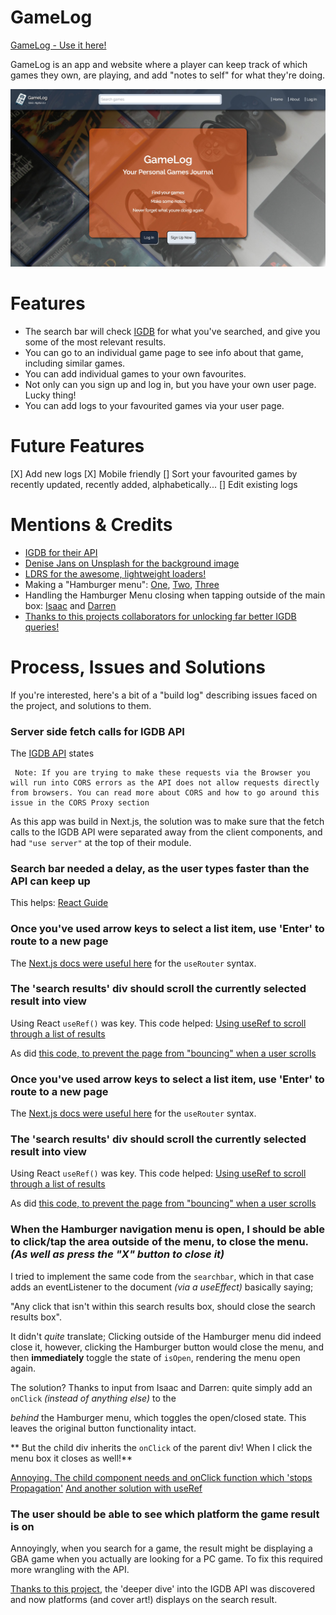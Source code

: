 # GameLog

[GameLog - Use it here!](https://gamelog-diary.vercel.app/)

GameLog is an app and website where a player can keep track of which games they own, are playing, and add "notes to self" for what they're doing.

![Screenshot of home page](./public/GameLog-home-page.jpg)

# Features

- The search bar will check [IGDB](https://www.igdb.com/) for what you've searched, and give you some of the most relevant results.
- You can go to an individual game page to see info about that game, including similar games.
- You can add individual games to your own favourites.
- Not only can you sign up and log in, but you have your own user page. Lucky thing!
- You can add logs to your favourited games via your user page.

# Future Features

[X] Add new logs
[X] Mobile friendly
[] Sort your favourited games by recently updated, recently added, alphabetically...
[] Edit existing logs

# Mentions & Credits

- [IGDB for their API](https://www.igdb.com/)
- [Denise Jans on Unsplash for the background image](https://unsplash.com/photos/black-sony-dslr-camera-on-white-surface-uIemlFWQSC4?utm_content=creditShareLink&utm_medium=referral&utm_source=unsplash)
- [LDRS for the awesome, lightweight loaders!](https://uiball.com/ldrs/)
- Making a "Hamburger menu": [One](https://medium.com/@a.pirus/how-to-create-a-responsive-navigation-bar-in-next-js-13-e5540789a017), [Two](https://stackoverflow.com/questions/73619917/how-to-implement-responsive-mobile-nav-menu-with-next-js), [Three](https://jacobhocker.medium.com/creating-an-animated-hamburger-menu-in-nextjs-tailwind-css-9e332d428811)
- Handling the Hamburger Menu closing when tapping outside of the main box: [Isaac](https://github.com/isaacgomu) and [Darren](https://github.com/djsisson)
- [Thanks to this projects collaborators for unlocking far better IGDB queries!](https://github.com/akuyra1/week12-assignment/tree/main)

# Process, Issues and Solutions

If you're interested, here's a bit of a "build log" describing issues faced on the project, and solutions to them.

### Server side fetch calls for IGDB API

The [IGDB API](https://api-docs.igdb.com/?javascript#requests) states

```
 Note: If you are trying to make these requests via the Browser you will run into CORS errors as the API does not allow requests directly from browsers. You can read more about CORS and how to go around this issue in the CORS Proxy section
```

As this app was build in Next.js, the solution was to make sure that the fetch calls to the IGDB API were separated away from the client components, and had `"use server"` at the top of their module.

### Search bar needed a delay, as the user types faster than the API can keep up

This helps: [React Guide](https://erikmartinjordan.com/start-search-user-not-typing)

### Once you've used arrow keys to select a list item, use 'Enter' to route to a new page

The [Next.js docs were useful here](https://nextjs.org/docs/app/api-reference/functions/use-router) for the `useRouter` syntax.

### The 'search results' div should scroll the currently selected result into view

Using React `useRef()` was key. This code helped: [Using useRef to scroll through a list of results](https://codesandbox.io/p/sandbox/react-autocomplete-forked-0o1hll?file=%2Fsrc%2Fcomponents%2FAutocomplete.js%3A60%2C15-62%2C25)

As did [this code, to prevent the page from "bouncing" when a user scrolls](https://stackoverflow.com/questions/11039885/scrollintoview-causing-the-whole-page-to-move)

### Once you've used arrow keys to select a list item, use 'Enter' to route to a new page

The [Next.js docs were useful here](https://nextjs.org/docs/app/api-reference/functions/use-router) for the `useRouter` syntax.

### The 'search results' div should scroll the currently selected result into view

Using React `useRef()` was key. This code helped: [Using useRef to scroll through a list of results](https://codesandbox.io/p/sandbox/react-autocomplete-forked-0o1hll?file=%2Fsrc%2Fcomponents%2FAutocomplete.js%3A60%2C15-62%2C25)

As did [this code, to prevent the page from "bouncing" when a user scrolls](https://stackoverflow.com/questions/11039885/scrollintoview-causing-the-whole-page-to-move)

### When the Hamburger navigation menu is open, I should be able to click/tap the area outside of the menu, to close the menu. _(As well as press the "X" button to close it)_

I tried to implement the same code from the `searchbar`, which in that case adds an eventListener to the document _(via a useEffect)_ basically saying;

"Any click that isn't within this search results box, should close the search results box".

It didn't _quite_ translate; Clicking outside of the Hamburger menu did indeed close it, however, clicking the Hamburger button would close the menu, and then **immediately** toggle the state of `isOpen`, rendering the menu open again.

The solution?
Thanks to input from Isaac and Darren: quite simply add an `onClick` _(instead of anything else)_ to the <div> _behind_ the Hamburger menu, which toggles the open/closed state. This leaves the original button functionality intact.

** But the child div inherits the `onClick` of the parent div! When I click the menu box it closes as well!**

[Annoying. The child component needs and onClick function which 'stops Propagation'](https://dev.to/kunal/how-to-stop-child-elements-from-inheriting-parent-element-s-onclick-in-react-583h)
[And another solution with useRef](https://stackoverflow.com/questions/60811792/react-how-to-ignore-onclick-for-child-element/75562746#75562746)

### The user should be able to see which platform the game result is on

Annoyingly, when you search for a game, the result might be displaying a GBA game when you actually are looking for a PC game. To fix this required more wrangling with the API.

[Thanks to this project](https://github.com/akuyra1/week12-assignment/tree/main), the 'deeper dive' into the IGDB API was discovered and now platforms (and cover art!) displays on the search result.
